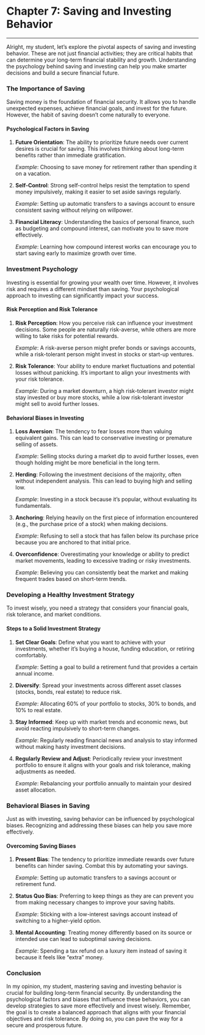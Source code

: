 # Chapter 7: Saving and Investing Behavior

---

Alright, my student, let’s explore the pivotal aspects of saving and investing behavior. These are not just financial activities; they are critical habits that can determine your long-term financial stability and growth. Understanding the psychology behind saving and investing can help you make smarter decisions and build a secure financial future.

### The Importance of Saving

Saving money is the foundation of financial security. It allows you to handle unexpected expenses, achieve financial goals, and invest for the future. However, the habit of saving doesn’t come naturally to everyone. 

#### Psychological Factors in Saving

1. **Future Orientation**: The ability to prioritize future needs over current desires is crucial for saving. This involves thinking about long-term benefits rather than immediate gratification.
   
   *Example*: Choosing to save money for retirement rather than spending it on a vacation.

2. **Self-Control**: Strong self-control helps resist the temptation to spend money impulsively, making it easier to set aside savings regularly.
   
   *Example*: Setting up automatic transfers to a savings account to ensure consistent saving without relying on willpower.

3. **Financial Literacy**: Understanding the basics of personal finance, such as budgeting and compound interest, can motivate you to save more effectively.
   
   *Example*: Learning how compound interest works can encourage you to start saving early to maximize growth over time.

### Investment Psychology

Investing is essential for growing your wealth over time. However, it involves risk and requires a different mindset than saving. Your psychological approach to investing can significantly impact your success.

#### Risk Perception and Risk Tolerance

1. **Risk Perception**: How you perceive risk can influence your investment decisions. Some people are naturally risk-averse, while others are more willing to take risks for potential rewards.
   
   *Example*: A risk-averse person might prefer bonds or savings accounts, while a risk-tolerant person might invest in stocks or start-up ventures.

2. **Risk Tolerance**: Your ability to endure market fluctuations and potential losses without panicking. It’s important to align your investments with your risk tolerance.
   
   *Example*: During a market downturn, a high risk-tolerant investor might stay invested or buy more stocks, while a low risk-tolerant investor might sell to avoid further losses.

#### Behavioral Biases in Investing

1. **Loss Aversion**: The tendency to fear losses more than valuing equivalent gains. This can lead to conservative investing or premature selling of assets.
   
   *Example*: Selling stocks during a market dip to avoid further losses, even though holding might be more beneficial in the long term.

2. **Herding**: Following the investment decisions of the majority, often without independent analysis. This can lead to buying high and selling low.
   
   *Example*: Investing in a stock because it’s popular, without evaluating its fundamentals.

3. **Anchoring**: Relying heavily on the first piece of information encountered (e.g., the purchase price of a stock) when making decisions.
   
   *Example*: Refusing to sell a stock that has fallen below its purchase price because you are anchored to that initial price.

4. **Overconfidence**: Overestimating your knowledge or ability to predict market movements, leading to excessive trading or risky investments.
   
   *Example*: Believing you can consistently beat the market and making frequent trades based on short-term trends.

### Developing a Healthy Investment Strategy

To invest wisely, you need a strategy that considers your financial goals, risk tolerance, and market conditions. 

#### Steps to a Solid Investment Strategy

1. **Set Clear Goals**: Define what you want to achieve with your investments, whether it’s buying a house, funding education, or retiring comfortably.
   
   *Example*: Setting a goal to build a retirement fund that provides a certain annual income.

2. **Diversify**: Spread your investments across different asset classes (stocks, bonds, real estate) to reduce risk.
   
   *Example*: Allocating 60% of your portfolio to stocks, 30% to bonds, and 10% to real estate.

3. **Stay Informed**: Keep up with market trends and economic news, but avoid reacting impulsively to short-term changes.
   
   *Example*: Regularly reading financial news and analysis to stay informed without making hasty investment decisions.

4. **Regularly Review and Adjust**: Periodically review your investment portfolio to ensure it aligns with your goals and risk tolerance, making adjustments as needed.
   
   *Example*: Rebalancing your portfolio annually to maintain your desired asset allocation.

### Behavioral Biases in Saving

Just as with investing, saving behavior can be influenced by psychological biases. Recognizing and addressing these biases can help you save more effectively.

#### Overcoming Saving Biases

1. **Present Bias**: The tendency to prioritize immediate rewards over future benefits can hinder saving. Combat this by automating your savings.
   
   *Example*: Setting up automatic transfers to a savings account or retirement fund.

2. **Status Quo Bias**: Preferring to keep things as they are can prevent you from making necessary changes to improve your saving habits.
   
   *Example*: Sticking with a low-interest savings account instead of switching to a higher-yield option.

3. **Mental Accounting**: Treating money differently based on its source or intended use can lead to suboptimal saving decisions.
   
   *Example*: Spending a tax refund on a luxury item instead of saving it because it feels like “extra” money.

### Conclusion

In my opinion, my student, mastering saving and investing behavior is crucial for building long-term financial security. By understanding the psychological factors and biases that influence these behaviors, you can develop strategies to save more effectively and invest wisely. Remember, the goal is to create a balanced approach that aligns with your financial objectives and risk tolerance. By doing so, you can pave the way for a secure and prosperous future.